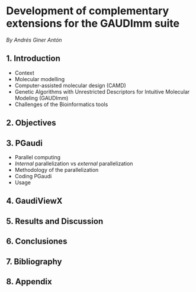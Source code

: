 Development of complementary extensions for the GAUDImm suite
=============================================================

*By Andrés Giner Antón*

## 1. Introduction

- Context
- Molecular modelling
- Computer-assisted molecular design (CAMD)
- Genetic Algorithms with Unrestricted Descriptors for Intuitive Molecular Modeling (GAUDImm)
- Challenges of the Bioinformatics tools

## 2. Objectives

## 3. PGaudi

- Parallel computing
- *Internal* parallelization vs *external* parallelization
- Methodology of the parallelization
- Coding PGaudi
- Usage

## 4. GaudiViewX

## 5. Results and Discussion

## 6. Conclusiones

## 7. Bibliography

## 8. Appendix
